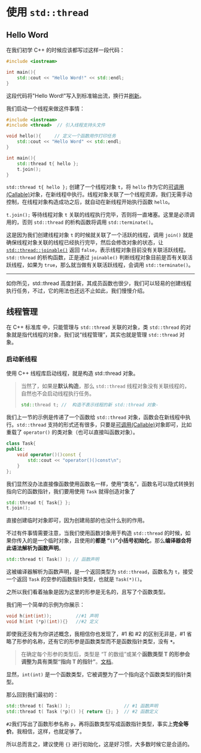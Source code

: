 # 使用 `std::thread`

## Hello Word

在我们初学 C++ 的时候应该都写过这样一段代码：

```cpp
#include <iostream>

int main(){
    std::cout << "Hello Word!" << std::endl;
}
```

这段代码将"Hello Word!"写入到标准输出流，换行并[刷新](https://zh.cppreference.com/w/cpp/io/manip/endl)。

我们启动一个线程来做这件事情：

```cpp
#include <iostream>
#include <thread>  // 引入线程支持头文件

void hello(){     // 定义一个函数用作打印任务
    std::cout << "Hello Word" << std::endl;
}

int main(){
    std::thread t{ hello };
    t.join();
}
```

`std::thread t{ hello };` 创建了一个线程对象 `t`，将 `hello` 作为它的[可调用(Callable)](https://zh.cppreference.com/w/cpp/named_req/Callable)对象，在新线程中执行。线程对象关联了一个线程资源，我们无需手动控制，在线程对象构造成功之后，就自动在新线程开始执行函数 `hello`。

`t.join();` 等待线程对象 `t` 关联的线程执行完毕，否则将一直堵塞。这里是必须调用的，否则 `std::thread` 的析构函数将调用 `std::terminate()`。

这是因为我们创建线程对象 `t` 的时候就关联了一个活跃的线程，调用 `join()` 就是确保线程对象关联的线程已经执行完毕，然后会修改对象的状态，让 [`std::thread::joinable()`](https://zh.cppreference.com/w/cpp/thread/thread/joinable) 返回 `false`，表示线程对象目前没有关联活跃线程。`std::thread` 的析构函数，正是通过 `joinable()` 判断线程对象目前是否有关联活跃线程，如果为 `true`，那么就当做有关联活跃线程，会调用 `std::terminate()`。

---

如你所见，std::thread 高度封装，其成员函数也很少，我们可以轻易的创建线程执行任务，不过，它的用法也还远不止如此，我们慢慢介绍。

## 线程管理

在 C++ 标准库 中，只能管理与 `std::thread` 关联的对象，类 `std::thread` 的对象就是指代线程的对象，我们说“线程管理”，其实也就是管理 `std::thread` 对象。

### 启动新线程

使用 C++ 线程库启动线程，就是构造 std::thread 对象。

> 当然了，如果是**默认构造**，那么 `std::thread` 线程对象没有关联线程的，自然也不会启动线程执行任务。
>
> ```cpp
> std::thread t; //  构造不表示线程的新 std::thread 对象-
> ```

我们上一节的示例是传递了一个函数给 `std::thread` 对象，函数会在新线程中执行。`std::thread` 支持的形式还有很多，只要是[可调用(Callable)](https://zh.cppreference.com/w/cpp/named_req/Callable)对象即可，比如重载了 `operator()` 的类对象（也可以直接叫函数对象）。

```cpp
class Task{
public:
    void operator()()const {
        std::cout << "operator()()const\n";
    }
};
```

我们显然没办法直接像函数使用函数名一样，使用“类名”，函数名可以隐式转换到指向它的函数指针，我们要用使用 `Task` 就得创造对象了

```cpp
std::thread t{ Task{} };
t.join();
```

直接创建临时对象即可，因为创建局部的也没什么别的作用。

不过有件事情需要注意，当我们使用函数对象用于构造 `std::thread` 的时候，如果你传入的是一个临时对象，且使用的**都是 “`()`”小括号初始化**，那么**编译器会将此语法解析为函数声明**。

```cpp
std::thread t( Task() ); // 函数声明
```

这被编译器解析为函数声明，是一个返回类型为 `std::thread`，函数名为 `t`，接受一个返回 `Task` 的空参的函数指针类型，也就是 `Task(*)()`。

之所以我们看着抽象是因为这里的形参是无名的，且写了个函数类型。

我们用一个简单的示例为你展示：

```cpp
void h(int(int));         //#1 声明
void h(int (*p)(int)){}   //#2 定义
```

即使我还没有为你讲述概念，我相信你也发现了，#1 和 #2 的区别无非是，#1 省略了形参的名称，还有它的形参是函数类型而不是函数指针类型，没有 **`*`**。

> 在确定每个形参的类型后，类型是 “T 的数组”或某个**函数类型 T 的形参会调整为具有类型“指向 T 的指针”**。[文档](https://zh.cppreference.com/w/cpp/language/function#.E5.BD.A2.E5.8F.82.E7.B1.BB.E5.9E.8B.E5.88.97.E8.A1.A8)。

显然，`int(int)` 是一个函数类型，它被调整为了一个指向这个函数类型的指针类型。

那么回到我们最初的：

```cpp
std::thread t( Task() );                    // #1 函数声明
std::thread t( Task (*p)() ){ return {}; }  // #2 函数定义
```

`#2`我们写出了函数形参名称 `p`，再将函数类型写成函数指针类型，事实上**完全等价**。我相信，这样，也就足够了。

所以总而言之，建议使用 `{}` 进行初始化，这是好习惯，大多数时候它是合适的。
